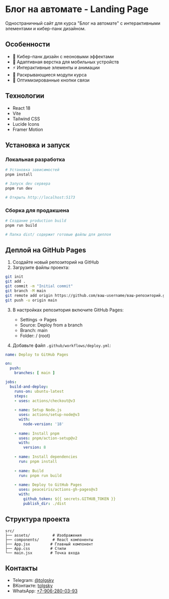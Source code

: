 # Блог на автомате - Landing Page

Одностраничный сайт для курса "Блог на автомате" с интерактивными элементами и кибер-панк дизайном.

## Особенности

- 🎨 Кибер-панк дизайн с неоновыми эффектами
- 📱 Адаптивная верстка для мобильных устройств
- ⚡ Интерактивные элементы и анимации
- 🔧 Раскрывающиеся модули курса
- 🎯 Оптимизированные кнопки связи

## Технологии

- React 18
- Vite
- Tailwind CSS
- Lucide Icons
- Framer Motion

## Установка и запуск

### Локальная разработка

```bash
# Установка зависимостей
pnpm install

# Запуск dev сервера
pnpm run dev

# Открыть http://localhost:5173
```

### Сборка для продакшена

```bash
# Создание production build
pnpm run build

# Папка dist/ содержит готовые файлы для деплоя
```

## Деплой на GitHub Pages

1. Создайте новый репозиторий на GitHub
2. Загрузите файлы проекта:

```bash
git init
git add .
git commit -m "Initial commit"
git branch -M main
git remote add origin https://github.com/ваш-username/ваш-репозиторий.git
git push -u origin main
```

3. В настройках репозитория включите GitHub Pages:
   - Settings → Pages
   - Source: Deploy from a branch
   - Branch: main
   - Folder: / (root)

4. Добавьте файл `.github/workflows/deploy.yml`:

```yaml
name: Deploy to GitHub Pages

on:
  push:
    branches: [ main ]

jobs:
  build-and-deploy:
    runs-on: ubuntu-latest
    steps:
    - uses: actions/checkout@v3
    
    - name: Setup Node.js
      uses: actions/setup-node@v3
      with:
        node-version: '18'
        
    - name: Install pnpm
      uses: pnpm/action-setup@v2
      with:
        version: 8
        
    - name: Install dependencies
      run: pnpm install
      
    - name: Build
      run: pnpm run build
      
    - name: Deploy to GitHub Pages
      uses: peaceiris/actions-gh-pages@v3
      with:
        github_token: ${{ secrets.GITHUB_TOKEN }}
        publish_dir: ./dist
```

## Структура проекта

```
src/
├── assets/          # Изображения
├── components/      # React компоненты
├── App.jsx         # Главный компонент
├── App.css         # Стили
└── main.jsx        # Точка входа
```

## Контакты

- Telegram: [@tolgsky](https://t.me/tolgsky)
- ВКонтакте: [tolgsky](https://vk.com/tolgsky)
- WhatsApp: [+7-906-280-03-93](https://wa.me/79062800393)

